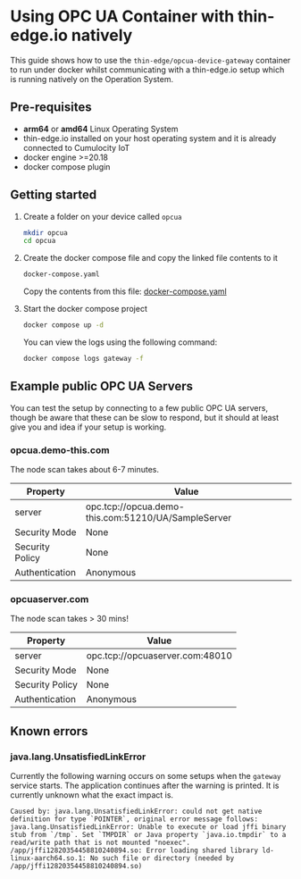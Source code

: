 # Using OPC UA Container with thin-edge.io natively

This guide shows how to use the `thin-edge/opcua-device-gateway` container to run under docker whilst communicating with a thin-edge.io setup which is running natively on the Operation System.

## Pre-requisites

* **arm64** or **amd64** Linux Operating System
* thin-edge.io installed on your host operating system and it is already connected to Cumulocity IoT
* docker engine >=20.18
* docker compose plugin

## Getting started

1. Create a folder on your device called `opcua`

    ```sh
    mkdir opcua
    cd opcua
    ```

2. Create the docker compose file and copy the linked file contents to it

    ```sh
    docker-compose.yaml
    ```

    Copy the contents from this file: [docker-compose.yaml](./docker-compose.yml)

3. Start the docker compose project

    ```sh
    docker compose up -d
    ```
    
    You can view the logs using the following command:

    ```sh
    docker compose logs gateway -f
    ```

## Example public OPC UA Servers

You can test the setup by connecting to a few public OPC UA servers, though be aware that these can be slow to respond, but it should at least give you and idea if your setup is working.

### opcua.demo-this.com

The node scan takes about 6-7 minutes.

|Property|Value|
|--|--|
|server|opc.tcp://opcua.demo-this.com:51210/UA/SampleServer|
|Security Mode|None|
|Security Policy|None|
|Authentication|Anonymous|


### opcuaserver.com

The node scan takes > 30 mins!

|Property|Value|
|--|--|
|server|opc.tcp://opcuaserver.com:48010|
|Security Mode|None|
|Security Policy|None|
|Authentication|Anonymous|


## Known errors

### java.lang.UnsatisfiedLinkError

Currently the following warning occurs on some setups when the `gateway` service starts. The application continues after the warning is printed. It is currently unknown what the exact impact is.

```log
Caused by: java.lang.UnsatisfiedLinkError: could not get native definition for type `POINTER`, original error message follows: java.lang.UnsatisfiedLinkError: Unable to execute or load jffi binary stub from `/tmp`. Set `TMPDIR` or Java property `java.io.tmpdir` to a read/write path that is not mounted "noexec".
/app/jffi12820354458810240894.so: Error loading shared library ld-linux-aarch64.so.1: No such file or directory (needed by /app/jffi12820354458810240894.so)
```
